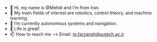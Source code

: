 - 👋 Hi, my name is @Mehdi and I’m from Iran. 
- 👀 My main fields of interest are robotics, control theory, and machine learning.
- 🌱 I’m currently autonomous systems and navigation.
- 💞️ Life is great!
- 📫 How to reach me --> Email: m.farzaneh@sutech.ac.ir

<!---
Mehdi is a ✨ special ✨ repository because its `README.md` (this file) appears on your GitHub profile.
You can click the Preview link to take a look at your changes.
--->
